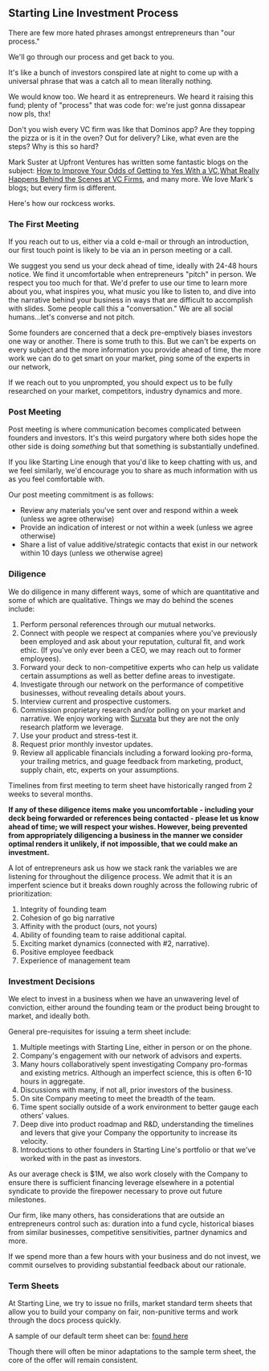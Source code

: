 ## Starting Line Investment Process

There are few more hated phrases amongst entrepreneurs than "our process."

We'll go through our process and get back to you.

It's like a bunch of investors conspired late at night to come up with a universal phrase that was a catch all to mean literally nothing.

We would know too. We heard it as entrepreneurs. We heard it raising this fund; plenty of "process" that was code for: we're just gonna dissapear now pls, thx!

Don't you wish every VC firm was like that Dominos app? Are they topping the pizza or is it in the oven? Out for delivery? Like, what even are the steps? Why is this so hard?

Mark Suster at Upfront Ventures has written some fantastic blogs on the subject: [How to Improve Your Odds of Getting to Yes With a VC](https://bothsidesofthetable.com/how-to-improve-your-odds-of-getting-to-yes-with-a-vc-land-and-expand-b46a0a102a07),[What Really Happens Behind the Scenes at VC Firms](https://www.inc.com/mark-suster/what-really-happens-behind-scenes-at-vc-firms-and-how-to-increase-your-chances-of-landing-a-deal.html), and many more. We love Mark's blogs; but every firm is different.

Here's how our rockcess works.

### The First Meeting

If you reach out to us, either via a cold e-mail or through an introduction, our first touch point is likely to be via an in person meeting or a call. 

We suggest you send us your deck ahead of time, ideally with 24-48 hours notice. We find it uncomfortable when entrepreneurs "pitch" in person. We respect you too much for that. We'd prefer to use our time to learn more about you, what inspires you, what music you like to listen to, and dive into the narrative behind your business in ways that are difficult to accomplish with slides. Some people call this a "conversation." We are all social humans...let's converse and not pitch. 

Some founders are concerned that a deck pre-emptively biases investors one way or another. There is some truth to this. But we can't be experts on every subject and the more information you provide ahead of time, the more work we can do to get smart on your market, ping some of the experts in our network, 

If we reach out to you unprompted, you should expect us to be fully researched on your market, competitors, industry dynamics and more.

### Post Meeting

Post meeting is where communication becomes complicated between founders and investors. It's this weird purgatory where both sides hope the other side is doing *something* but that something is substantially undefined.

If you like Starting Line enough that you'd like to keep chatting with us, and we feel similarly, we'd encourage you to share as much information with us as you feel comfortable with.

Our post meeting commitment is as follows:
* Review any materials you've sent over and respond within a week (unless we agree otherwise)
* Provide an indication of interest or not within a week (unless we agree otherwise)
* Share a list of value additive/strategic contacts that exist in our network within 10 days (unless we otherwise agree)

### Diligence

We do diligence in many different ways, some of which are quantitative and some of which are qualitative. Things we may do behind the scenes include:
1. Perform personal references through our mutual networks.
2. Connect with people we respect at companies where you've previously been employed and ask about your reputation, cultural fit, and work ethic. (If you've only ever been a CEO, we may reach out to former employees).
3. Forward your deck to non-competitive experts who can help us validate certain assumptions as well as better define areas to investigate.
4. Investigate through our network on the performance of competitive businesses, without revealing details about yours.
5. Interview current and prospective customers.
6. Commission proprietary research and/or polling on your market and narrative. We enjoy working with [Survata](https://www.survata.com/) but they are not the only research platform we leverage.
7. Use your product and stress-test it.
8. Request prior monthly investor updates.
9. Review all applicable financials including a forward looking pro-forma, your trailing metrics, and guage feedback from marketing, product, supply chain, etc, experts on your assumptions.

Timelines from first meeting to term sheet have historically ranged from 2 weeks to several months. 

**If any of these diligence items make you uncomfortable - including your deck being forwarded or references being contacted - please let us know ahead of time; we will respect your wishes. However, being prevented from appropriately diligencing a business in the manner we consider optimal renders it unlikely, if not impossible, that we could make an investment.**

A lot of entrepreneurs ask us how we stack rank the variables we are listening for throughout the diligence process. We admit that it is an imperfent science but it breaks down roughly across the following rubric of prioritization:
1. Integrity of founding team
2. Cohesion of go big narrative
3. Affinity with the product (ours, not yours)
4. Ability of founding team to raise additional capital.
5. Exciting market dynamics (connected with #2, narrative).
6. Positive employee feedback
7. Experience of management team

### Investment Decisions

We elect to invest in a business when we have an unwavering level of conviction, either around the founding team or the product being brought to market, and ideally both.

General pre-requisites for issuing a term sheet include:
1. Multiple meetings with Starting Line, either in person or on the phone.
2. Company's engagement with our network of advisors and experts.
3. Many hours collaboratively spent investigating Company pro-formas and existing metrics. Although an imperfect science, this is often 6-10 hours in aggregate.
4. Discussions with many, if not all, prior investors of the business.
5. On site Company meeting to meet the breadth of the team.
6. Time spent socially outside of a work environment to better gauge each others' values.
7. Deep dive into product roadmap and R&D, understanding the timelines and levers that give your Company the opportunity to increase its velocity.
8. Introductions to other founders in Starting Line's portfolio or that we've worked with in the past as investors.

As our average check is $1M, we also work closely with the Company to ensure there is sufficient financing leverage elsewhere in a potential syndicate to provide the firepower necessary to prove out future milestones.

Our firm, like many others, has considerations that are outside an entrepreneurs control such as: duration into a fund cycle, historical biases from similar businesses, competitive sensitivities, partner dynamics and more. 

If we spend more than a few hours with your business and do not invest, we commit ourselves to providing substantial feedback about our rationale.

### Term Sheets

At Starting Line, we try to issue no frills, market standard term sheets that allow you to build your company on fair, non-punitive terms and work through the docs process quickly.

A sample of our default term sheet can be: [found here](https://github.com/startinglinevc/Overview/blob/master/Starting%20Line%20-%20Sample%20Termsheet.pdf)

Though there will often be minor adaptations to the sample term sheet, the core of the offer will remain consistent.
